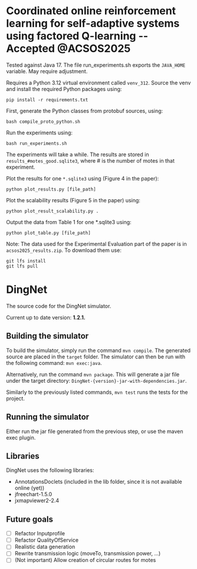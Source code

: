 # Coordinated online reinforcement learning for self-adaptive systems using factored Q-learning -- Accepted @ACSOS2025

Tested against Java 17. The file run_experiments.sh exports the
`JAVA_HOME` variable.  May require adjustment.


Requires a Python 3.12 virtual environment called `venv_312`. Source the
venv and install the required Python packages using:

```
pip install -r requirements.txt
```
First, generate the Python classes from protobuf sources, using:

```
bash compile_proto_python.sh
```

Run the experiments using:

```
bash run_experiments.sh
```

The experiments will take a while. The results are stored in
`results_#motes_good.sqlite3`, where # is the number of motes in that
experiment.

Plot the results for one `*.sqlite3` using (Figure 4 in the paper):

```
python plot_results.py [file_path]
```

Plot the scalability results (Figure 5 in the paper) using:

```
python plot_result_scalability.py .
```

Output the data from Table 1 for one *.sqlite3 using:

```
python plot_table.py [file_path]
```

Note: The data used for the Experimental Evaluation part of the paper
is in `acsos2025_results.zip`. To download them use:

```
git lfs install
git lfs pull
```

# DingNet
The source code for the DingNet simulator.

Current up to date version: **1.2.1.**


## Building the simulator

To build the simulator, simply run the command `mvn compile`. The generated source are placed in the `target` folder.
The simulator can then be run with the following command: `mvn exec:java`.

Alternatively, run the command `mvn package`. This will generate a jar file under the target directory: `DingNet-{version}-jar-with-dependencies.jar`.

Similarly to the previously listed commands, `mvn test` runs the tests for the project.

## Running the simulator

Either run the jar file generated from the previous step, or use the maven exec plugin.
<!-- A jar file is exported to the folder DingNetExe which also contains the correct file structure. Run the jar file to run the simulator.
The simulator can also be started from the main method in the MainGUI class. -->



## Libraries

DingNet uses the following libraries:
- AnnotationsDoclets (included in the lib folder, since it is not available online (yet))
- jfreechart-1.5.0
- jxmapviewer2-2.4


## Future goals

- [ ] Refactor Inputprofile
- [ ] Refactor QualityOfService
- [ ] Realistic data generation
- [ ] Rewrite transmission logic (moveTo, transmission power, ...)
- [ ] \(Not important) Allow creation of circular routes for motes
